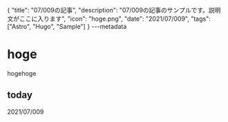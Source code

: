 {
  "title": "07/009の記事",
  "description": "07/009の記事のサンプルです。説明文がここに入ります",
  "icon": "hoge.png",
  "date": "2021/07/009",
  "tags": ["Astro", "Hugo", "Sample"]
}
---metadata

# hoge
hogehoge

## today
2021/07/009